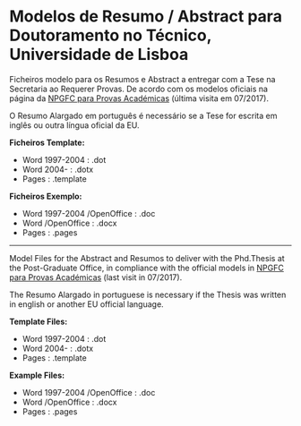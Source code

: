 # Modelos de Resumo / Abstract para Doutoramento no Técnico, Universidade de Lisboa

Ficheiros modelo para os Resumos e Abstract a entregar com a Tese na Secretaria ao Requerer Provas.
De acordo com os modelos oficiais na página da [NPGFC para Provas Académicas](http://npgfc.tecnico.ulisboa.pt/programas-doutorais/provas-academicas/) (última visita em 07/2017).

O Resumo Alargado em português é necessário se a Tese for escrita em inglês ou outra língua oficial da EU.

**Ficheiros Template:**
* Word 1997-2004 : .dot
* Word 2004- : .dotx
* Pages : .template

**Ficheiros Exemplo:**
* Word 1997-2004 /OpenOffice : .doc
* Word /OpenOffice : .docx
* Pages : .pages

***


Model Files for the Abstract and Resumos to deliver with the Phd.Thesis at the Post-Graduate Office, in compliance with the official models in [NPGFC para Provas Académicas](http://npgfc.tecnico.ulisboa.pt/programas-doutorais/provas-academicas/) (last visit in 07/2017).

The Resumo Alargado in portuguese is necessary if the Thesis was written in english or another EU official language.

**Template Files:**
* Word 1997-2004 : .dot
* Word 2004- : .dotx
* Pages : .template

**Example Files:**
* Word 1997-2004 /OpenOffice : .doc
* Word /OpenOffice : .docx
* Pages : .pages
